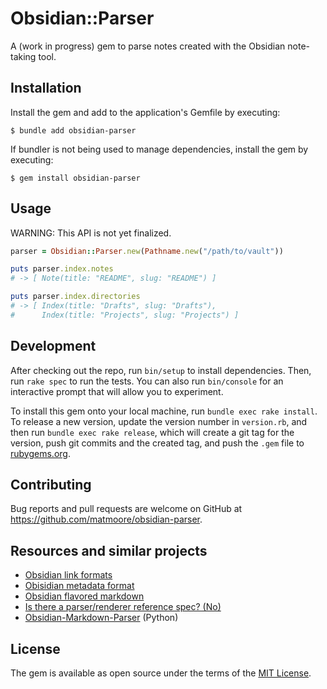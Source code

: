 # Obsidian::Parser

A (work in progress) gem to parse notes created with the Obsidian note-taking tool.

## Installation

Install the gem and add to the application's Gemfile by executing:

    $ bundle add obsidian-parser

If bundler is not being used to manage dependencies, install the gem by executing:

    $ gem install obsidian-parser

## Usage
WARNING: This API is not yet finalized.

```ruby
parser = Obsidian::Parser.new(Pathname.new("/path/to/vault"))

puts parser.index.notes
# -> [ Note(title: "README", slug: "README") ]

puts parser.index.directories
# -> [ Index(title: "Drafts", slug: "Drafts"),
#      Index(title: "Projects", slug: "Projects") ]
```

## Development

After checking out the repo, run `bin/setup` to install dependencies. Then, run `rake spec` to run the tests. You can also run `bin/console` for an interactive prompt that will allow you to experiment.

To install this gem onto your local machine, run `bundle exec rake install`. To release a new version, update the version number in `version.rb`, and then run `bundle exec rake release`, which will create a git tag for the version, push git commits and the created tag, and push the `.gem` file to [rubygems.org](https://rubygems.org).

## Contributing

Bug reports and pull requests are welcome on GitHub at https://github.com/matmoore/obsidian-parser.

## Resources and similar projects

- [Obsidian link formats](https://help.obsidian.md/Linking+notes+and+files/Internal+links)
- [Obisidian metadata format](https://help.obsidian.md/Editing+and+formatting/Metadata)
- [Obsidian flavored markdown](https://help.obsidian.md/Editing+and+formatting/Obsidian+Flavored+Markdown)
- [Is there a parser/renderer reference spec? (No)](https://forum.obsidian.md/t/is-there-a-parser-renderer-reference-spec/29504/4)
- [Obsidian-Markdown-Parser](https://github.com/danymat/Obsidian-Markdown-Parser) (Python)

## License

The gem is available as open source under the terms of the [MIT License](https://opensource.org/licenses/MIT).
